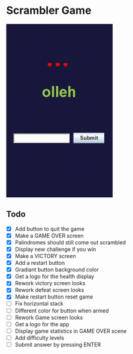# Scrambler Game

![example of how the project looks in action!](fail.gif)

## Todo
- [x] Add button to quit the game
- [x] Make a GAME OVER screen
- [X] Palindromes should still come out scrambled
- [X] Display new challenge if you win
- [x] Make a VICTORY screen
- [x] Add a restart button
- [x] Gradiant button background color
- [x] Get a logo for the health display
- [X] Rework victory screen looks
- [X] Rework defeat screen looks
- [X] Make restart button reset game
- [ ] Fix horizontal stack
- [ ] Different color for button when armed
- [ ] Rework Game screen looks
- [ ] Get a logo for the app
- [ ] Display game statistics in GAME OVER scene
- [ ] Add difficulty levels
- [ ] Submit answer by pressing ENTER